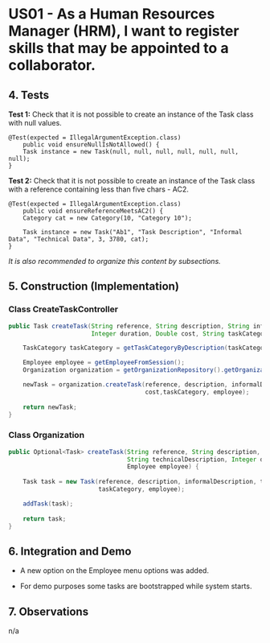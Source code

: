 # US01 - As a Human Resources Manager (HRM), I want to register skills that may be appointed to a collaborator.

## 4. Tests 

**Test 1:** Check that it is not possible to create an instance of the Task class with null values. 

	@Test(expected = IllegalArgumentException.class)
		public void ensureNullIsNotAllowed() {
		Task instance = new Task(null, null, null, null, null, null, null);
	}
	

**Test 2:** Check that it is not possible to create an instance of the Task class with a reference containing less than five chars - AC2. 

	@Test(expected = IllegalArgumentException.class)
		public void ensureReferenceMeetsAC2() {
		Category cat = new Category(10, "Category 10");
		
		Task instance = new Task("Ab1", "Task Description", "Informal Data", "Technical Data", 3, 3780, cat);
	}

_It is also recommended to organize this content by subsections._ 


## 5. Construction (Implementation)

### Class CreateTaskController 

```java
public Task createTask(String reference, String description, String informalDescription, String technicalDescription,
                       Integer duration, Double cost, String taskCategoryDescription) {

	TaskCategory taskCategory = getTaskCategoryByDescription(taskCategoryDescription);

	Employee employee = getEmployeeFromSession();
	Organization organization = getOrganizationRepository().getOrganizationByEmployee(employee);

	newTask = organization.createTask(reference, description, informalDescription, technicalDescription, duration,
                                      cost,taskCategory, employee);
    
	return newTask;
}
```

### Class Organization

```java
public Optional<Task> createTask(String reference, String description, String informalDescription,
                                 String technicalDescription, Integer duration, Double cost, TaskCategory taskCategory,
                                 Employee employee) {
    
    Task task = new Task(reference, description, informalDescription, technicalDescription, duration, cost,
                         taskCategory, employee);

    addTask(task);
        
    return task;
}
```


## 6. Integration and Demo 

* A new option on the Employee menu options was added.

* For demo purposes some tasks are bootstrapped while system starts.


## 7. Observations

n/a
